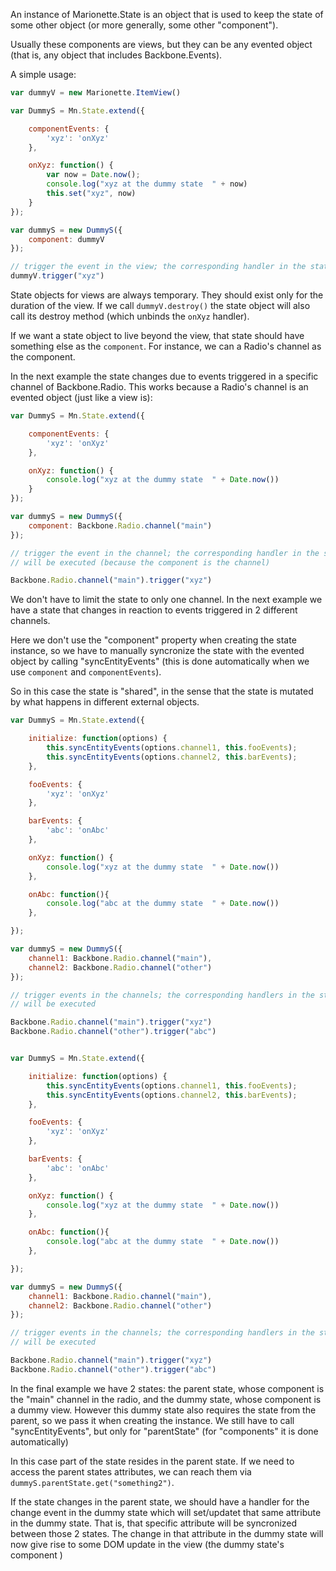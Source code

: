 An instance of Marionette.State is an object that is used to keep the state of some other object (or more generally, some other "component").

Usually these components are views, but they can be any evented object (that is, any object that includes Backbone.Events).

A simple usage:

```js
var dummyV = new Marionette.ItemView()

var DummyS = Mn.State.extend({

    componentEvents: {
        'xyz': 'onXyz'
    },

    onXyz: function() {
        var now = Date.now();
        console.log("xyz at the dummy state  " + now)
        this.set("xyz", now)
    }
});

var dummyS = new DummyS({
    component: dummyV
});

// trigger the event in the view; the corresponding handler in the state will be executed
dummyV.trigger("xyz")
```

State objects for views are always temporary. They should exist only for the duration of the view. If we call `dummyV.destroy()` the state object will also call its destroy method (which unbinds the `onXyz` handler). 

If we want a state object to live beyond the view, that state should have something else as the `component`. For instance, we can a Radio's channel as the component.

In the next example the state changes due to events triggered in a specific channel of Backbone.Radio. This works because a Radio's channel is an evented object (just like a view is):

```js
var DummyS = Mn.State.extend({

    componentEvents: {
        'xyz': 'onXyz'
    },

    onXyz: function() {
        console.log("xyz at the dummy state  " + Date.now())
    }
});

var dummyS = new DummyS({
    component: Backbone.Radio.channel("main")
});

// trigger the event in the channel; the corresponding handler in the state 
// will be executed (because the component is the channel)

Backbone.Radio.channel("main").trigger("xyz")
```

We don't have to limit the state to only one channel. In the next example we have a state that changes in reaction to events triggered in 2 different channels. 

Here we don't use the "component" property when creating the state instance, so we have to manually syncronize the state with the evented object by calling "syncEntityEvents" (this is done automatically when we use `component` and `componentEvents`).

So in this case the state is "shared", in the sense that the state is mutated by what happens in different external objects.


```js
var DummyS = Mn.State.extend({

    initialize: function(options) {
        this.syncEntityEvents(options.channel1, this.fooEvents);
        this.syncEntityEvents(options.channel2, this.barEvents);
    },

    fooEvents: {
        'xyz': 'onXyz'
    },

    barEvents: {
        'abc': 'onAbc'
    },

    onXyz: function() {
        console.log("xyz at the dummy state  " + Date.now())
    },

    onAbc: function(){
        console.log("abc at the dummy state  " + Date.now())  
    },

});

var dummyS = new DummyS({
    channel1: Backbone.Radio.channel("main"),
    channel2: Backbone.Radio.channel("other")
});

// trigger events in the channels; the corresponding handlers in the state
// will be executed 

Backbone.Radio.channel("main").trigger("xyz")
Backbone.Radio.channel("other").trigger("abc")
```







```js

var DummyS = Mn.State.extend({

    initialize: function(options) {
        this.syncEntityEvents(options.channel1, this.fooEvents);
        this.syncEntityEvents(options.channel2, this.barEvents);
    },

    fooEvents: {
        'xyz': 'onXyz'
    },

    barEvents: {
        'abc': 'onAbc'
    },

    onXyz: function() {
        console.log("xyz at the dummy state  " + Date.now())
    },

    onAbc: function(){
        console.log("abc at the dummy state  " + Date.now())  
    },

});

var dummyS = new DummyS({
    channel1: Backbone.Radio.channel("main"),
    channel2: Backbone.Radio.channel("other")
});

// trigger events in the channels; the corresponding handlers in the state
// will be executed 

Backbone.Radio.channel("main").trigger("xyz")
Backbone.Radio.channel("other").trigger("abc")
```


In the final example we have 2 states: the parent state, whose component is the "main" channel in the radio, and the dummy state, whose component is a dummy view. However this dummy state also requires the state from the parent, so we pass it when creating the instance. We still have to call "syncEntityEvents", but only for "parentState" (for "components" it is done automatically)

In this case part of the state resides in the parent state. If we need to access the parent states attributes, we can reach them via  `dummyS.parentState.get("something2")`.

If the state changes in the parent state, we should have a handler for the change event in the dummy state which will set/updatet that same attribute in the dummy state. That is, that specific attribute will be syncronized between those 2 states. The change in that attribute in the dummy state will now give rise to some DOM update in the view (the dummy state's component   )